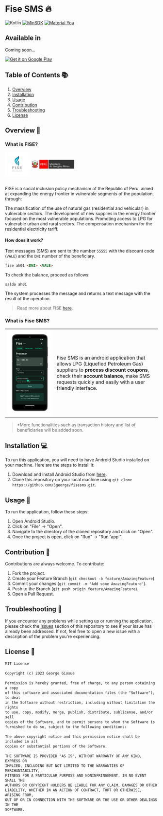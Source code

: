 # Fise SMS 🔥

![Kotlin](https://img.shields.io/badge/Kotlin-646464?&style=flat&logo=kotlin&logoColor=red-771e9d)
[![MinSDK](https://img.shields.io/badge/minSDK-23-blue?style=flat&logo=android)](https://developer.android.com/studio/)
[![Material You](https://img.shields.io/badge/Material_You-3-brightgreen?style=flat&logo=material-design)](https://material.io/)


## Available in 

Coming soon...

<a href='#'><img alt='Get it on Google Play' src='https://play.google.com/intl/en_us/badges/images/generic/en_badge_web_generic.png' height='80px'/></a>


## Table of Contents 📚

1. [Overview](#overview-📖)
2. [Installation](#installation-💻)
3. [Usage](#usage-📱)
4. [Contribution](#contribution-🤝)
5. [Troubleshooting](#troubleshooting-🔧)
6. [License](#license-📄)

## Overview 📖

### What is FISE?

<div style="display: flex; justify-content: start; align-items: center">
<img src="./.github/images/fise-logo.png" alt="FISE" width="80"/>
<img src="./.github/images/minem-banner.png" alt="Ministerio de Energia y Minas del Peru" width="150" height="34"/>
</div>
<br>

FISE is a social inclusion policy mechanism of the Republic of Peru, aimed at expanding the energy frontier in vulnerable segments of the population, through:

The massification of the use of natural gas (residential and vehicular) in vulnerable sectors.
The development of new supplies in the energy frontier focused on the most vulnerable populations.
Promoting access to LPG for vulnerable urban and rural sectors.
The compensation mechanism for the residential electricity tariff.

#### How does it work?

Text messages (SMS) are sent to the number `55555` with the discount code (`VALE`) and the `DNI` number of the beneficiary.

```html
fise ah01 <DNI> <VALE>
```

To check the balance, proceed as follows:

```
saldo ah01
```

The system processes the message and returns a text message with the result of the operation.

> Read more about FISE [here](https://www.fise.gob.pe/).

### What is Fise SMS?

|||
|-|-|
|<img src="./.github/images/ss_process_page.png" alt="Process page" width="950"/>|<p style="font-size: medium">Fise SMS is an android application that allows LPG (Liquefied Petroleum Gas) suppliers to <b>process discount coupons</b>, check their <b>account balance</b>, make SMS requests quickly and easily with a user friendly interface.</p>|

> *More functionalities such as transaction history and list of beneficiaries will be added soon.

## Installation 💻

To run this application, you will need to have Android Studio installed on your machine. Here are the steps to install it:

1. Download and install Android Studio from [here](https://developer.android.com/studio).
2. Clone this repository on your local machine using `git clone https://github.com/5george/fisesms.git`.

## Usage 📱

To run the application, follow these steps:

1. Open Android Studio.
2. Click on "File" -> "Open".
3. Navigate to the directory of the cloned repository and click on "Open".
4. Once the project is open, click on "Run" -> "Run 'app'".

## Contribution 🤝

Contributions are always welcome. To contribute:

1. Fork the project.
2. Create your Feature Branch (`git checkout -b feature/AmazingFeature`).
3. Commit your changes (`git commit -m 'Add some AmazingFeature'`).
4. Push to the Branch (`git push origin feature/AmazingFeature`).
5. Open a Pull Request.

## Troubleshooting 🔧

If you encounter any problems while setting up or running the application, please check the [Issues](https://github.com/5george/fisesms/issues) section of this repository to see if your issue has already been addressed. If not, feel free to open a new issue with a description of the problem you're experiencing.

## License 📄
```
MIT License

Copyright (c) 2023 George Giosue

Permission is hereby granted, free of charge, to any person obtaining a copy
of this software and associated documentation files (the "Software"), to deal
in the Software without restriction, including without limitation the rights
to use, copy, modify, merge, publish, distribute, sublicense, and/or sell
copies of the Software, and to permit persons to whom the Software is
furnished to do so, subject to the following conditions:

The above copyright notice and this permission notice shall be included in all
copies or substantial portions of the Software.

THE SOFTWARE IS PROVIDED "AS IS", WITHOUT WARRANTY OF ANY KIND, EXPRESS OR
IMPLIED, INCLUDING BUT NOT LIMITED TO THE WARRANTIES OF MERCHANTABILITY,
FITNESS FOR A PARTICULAR PURPOSE AND NONINFRINGEMENT. IN NO EVENT SHALL THE
AUTHORS OR COPYRIGHT HOLDERS BE LIABLE FOR ANY CLAIM, DAMAGES OR OTHER
LIABILITY, WHETHER IN AN ACTION OF CONTRACT, TORT OR OTHERWISE, ARISING FROM,
OUT OF OR IN CONNECTION WITH THE SOFTWARE OR THE USE OR OTHER DEALINGS IN THE
SOFTWARE.
```
